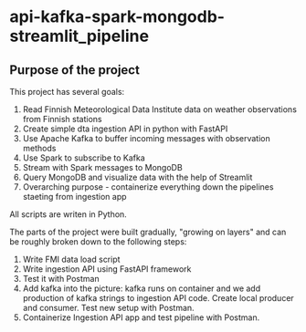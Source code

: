 # api-kafka-spark-mongodb-streamlit_pipeline
## Purpose of the project

This project has several goals:

1. Read Finnish Meteorological Data Institute data on weather observations from Finnish stations
2. Create simple dta ingestion API in python with FastAPI
3. Use Apache Kafka to buffer incoming messages with observation methods
4. Use Spark to subscribe to Kafka
5. Stream with Spark messages to MongoDB
6. Query MongoDB and visualize data with the help of Streamlit
7. Overarching purpose - containerize everything down the pipelines staeting from ingestion app

All scripts are writen in Python.

The parts of the project were built gradually, "growing on layers" and can be roughly broken down to the following steps:
1. Write FMI data load script
2. Write ingestion API using FastAPI framework
3. Test it with Postman
4. Add kafka into the picture: kafka runs on container and we add production of kafka strings to ingestion API code. Create local producer and consumer. Test new setup with Postman.
6. Containerize Ingestion API app and test pipeline with Postman.
